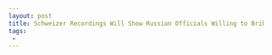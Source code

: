 ```yaml
---
layout: post
title: Schweizer Recordings Will Show Russian Officials Willing to Bribe Clintons Body of Evidence Warrants Investigations
tags:
 -
---
```


